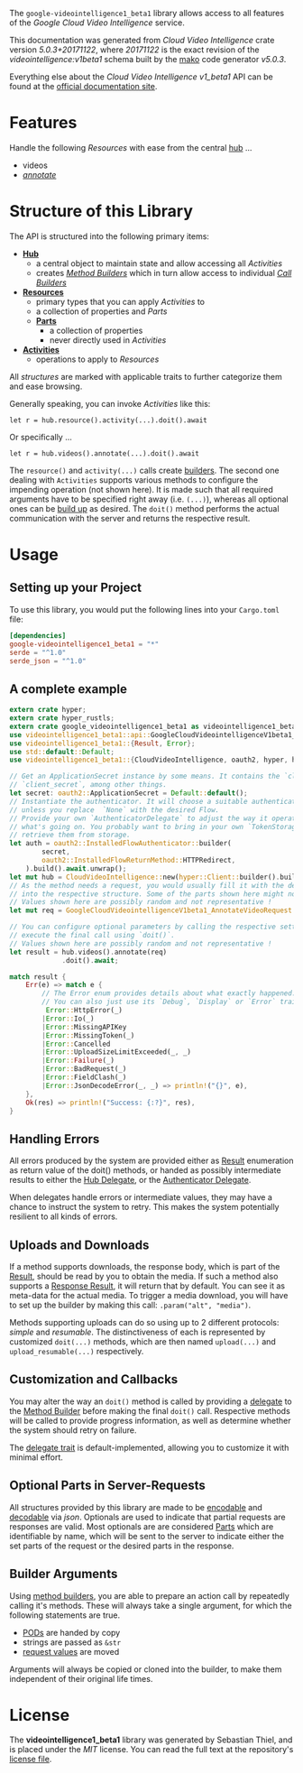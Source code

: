 <!---
DO NOT EDIT !
This file was generated automatically from 'src/generator/templates/api/README.md.mako'
DO NOT EDIT !
-->
The `google-videointelligence1_beta1` library allows access to all features of the *Google Cloud Video Intelligence* service.

This documentation was generated from *Cloud Video Intelligence* crate version *5.0.3+20171122*, where *20171122* is the exact revision of the *videointelligence:v1beta1* schema built by the [mako](http://www.makotemplates.org/) code generator *v5.0.3*.

Everything else about the *Cloud Video Intelligence* *v1_beta1* API can be found at the
[official documentation site](https://cloud.google.com/video-intelligence/docs/).
# Features

Handle the following *Resources* with ease from the central [hub](https://docs.rs/google-videointelligence1_beta1/5.0.3+20171122/google_videointelligence1_beta1/CloudVideoIntelligence) ... 

* videos
 * [*annotate*](https://docs.rs/google-videointelligence1_beta1/5.0.3+20171122/google_videointelligence1_beta1/api::VideoAnnotateCall)




# Structure of this Library

The API is structured into the following primary items:

* **[Hub](https://docs.rs/google-videointelligence1_beta1/5.0.3+20171122/google_videointelligence1_beta1/CloudVideoIntelligence)**
    * a central object to maintain state and allow accessing all *Activities*
    * creates [*Method Builders*](https://docs.rs/google-videointelligence1_beta1/5.0.3+20171122/google_videointelligence1_beta1/client::MethodsBuilder) which in turn
      allow access to individual [*Call Builders*](https://docs.rs/google-videointelligence1_beta1/5.0.3+20171122/google_videointelligence1_beta1/client::CallBuilder)
* **[Resources](https://docs.rs/google-videointelligence1_beta1/5.0.3+20171122/google_videointelligence1_beta1/client::Resource)**
    * primary types that you can apply *Activities* to
    * a collection of properties and *Parts*
    * **[Parts](https://docs.rs/google-videointelligence1_beta1/5.0.3+20171122/google_videointelligence1_beta1/client::Part)**
        * a collection of properties
        * never directly used in *Activities*
* **[Activities](https://docs.rs/google-videointelligence1_beta1/5.0.3+20171122/google_videointelligence1_beta1/client::CallBuilder)**
    * operations to apply to *Resources*

All *structures* are marked with applicable traits to further categorize them and ease browsing.

Generally speaking, you can invoke *Activities* like this:

```Rust,ignore
let r = hub.resource().activity(...).doit().await
```

Or specifically ...

```ignore
let r = hub.videos().annotate(...).doit().await
```

The `resource()` and `activity(...)` calls create [builders][builder-pattern]. The second one dealing with `Activities` 
supports various methods to configure the impending operation (not shown here). It is made such that all required arguments have to be 
specified right away (i.e. `(...)`), whereas all optional ones can be [build up][builder-pattern] as desired.
The `doit()` method performs the actual communication with the server and returns the respective result.

# Usage

## Setting up your Project

To use this library, you would put the following lines into your `Cargo.toml` file:

```toml
[dependencies]
google-videointelligence1_beta1 = "*"
serde = "^1.0"
serde_json = "^1.0"
```

## A complete example

```Rust
extern crate hyper;
extern crate hyper_rustls;
extern crate google_videointelligence1_beta1 as videointelligence1_beta1;
use videointelligence1_beta1::api::GoogleCloudVideointelligenceV1beta1_AnnotateVideoRequest;
use videointelligence1_beta1::{Result, Error};
use std::default::Default;
use videointelligence1_beta1::{CloudVideoIntelligence, oauth2, hyper, hyper_rustls, chrono, FieldMask};

// Get an ApplicationSecret instance by some means. It contains the `client_id` and 
// `client_secret`, among other things.
let secret: oauth2::ApplicationSecret = Default::default();
// Instantiate the authenticator. It will choose a suitable authentication flow for you, 
// unless you replace  `None` with the desired Flow.
// Provide your own `AuthenticatorDelegate` to adjust the way it operates and get feedback about 
// what's going on. You probably want to bring in your own `TokenStorage` to persist tokens and
// retrieve them from storage.
let auth = oauth2::InstalledFlowAuthenticator::builder(
        secret,
        oauth2::InstalledFlowReturnMethod::HTTPRedirect,
    ).build().await.unwrap();
let mut hub = CloudVideoIntelligence::new(hyper::Client::builder().build(hyper_rustls::HttpsConnectorBuilder::new().with_native_roots().https_or_http().enable_http1().build()), auth);
// As the method needs a request, you would usually fill it with the desired information
// into the respective structure. Some of the parts shown here might not be applicable !
// Values shown here are possibly random and not representative !
let mut req = GoogleCloudVideointelligenceV1beta1_AnnotateVideoRequest::default();

// You can configure optional parameters by calling the respective setters at will, and
// execute the final call using `doit()`.
// Values shown here are possibly random and not representative !
let result = hub.videos().annotate(req)
             .doit().await;

match result {
    Err(e) => match e {
        // The Error enum provides details about what exactly happened.
        // You can also just use its `Debug`, `Display` or `Error` traits
         Error::HttpError(_)
        |Error::Io(_)
        |Error::MissingAPIKey
        |Error::MissingToken(_)
        |Error::Cancelled
        |Error::UploadSizeLimitExceeded(_, _)
        |Error::Failure(_)
        |Error::BadRequest(_)
        |Error::FieldClash(_)
        |Error::JsonDecodeError(_, _) => println!("{}", e),
    },
    Ok(res) => println!("Success: {:?}", res),
}

```
## Handling Errors

All errors produced by the system are provided either as [Result](https://docs.rs/google-videointelligence1_beta1/5.0.3+20171122/google_videointelligence1_beta1/client::Result) enumeration as return value of
the doit() methods, or handed as possibly intermediate results to either the 
[Hub Delegate](https://docs.rs/google-videointelligence1_beta1/5.0.3+20171122/google_videointelligence1_beta1/client::Delegate), or the [Authenticator Delegate](https://docs.rs/yup-oauth2/*/yup_oauth2/trait.AuthenticatorDelegate.html).

When delegates handle errors or intermediate values, they may have a chance to instruct the system to retry. This 
makes the system potentially resilient to all kinds of errors.

## Uploads and Downloads
If a method supports downloads, the response body, which is part of the [Result](https://docs.rs/google-videointelligence1_beta1/5.0.3+20171122/google_videointelligence1_beta1/client::Result), should be
read by you to obtain the media.
If such a method also supports a [Response Result](https://docs.rs/google-videointelligence1_beta1/5.0.3+20171122/google_videointelligence1_beta1/client::ResponseResult), it will return that by default.
You can see it as meta-data for the actual media. To trigger a media download, you will have to set up the builder by making
this call: `.param("alt", "media")`.

Methods supporting uploads can do so using up to 2 different protocols: 
*simple* and *resumable*. The distinctiveness of each is represented by customized 
`doit(...)` methods, which are then named `upload(...)` and `upload_resumable(...)` respectively.

## Customization and Callbacks

You may alter the way an `doit()` method is called by providing a [delegate](https://docs.rs/google-videointelligence1_beta1/5.0.3+20171122/google_videointelligence1_beta1/client::Delegate) to the 
[Method Builder](https://docs.rs/google-videointelligence1_beta1/5.0.3+20171122/google_videointelligence1_beta1/client::CallBuilder) before making the final `doit()` call. 
Respective methods will be called to provide progress information, as well as determine whether the system should 
retry on failure.

The [delegate trait](https://docs.rs/google-videointelligence1_beta1/5.0.3+20171122/google_videointelligence1_beta1/client::Delegate) is default-implemented, allowing you to customize it with minimal effort.

## Optional Parts in Server-Requests

All structures provided by this library are made to be [encodable](https://docs.rs/google-videointelligence1_beta1/5.0.3+20171122/google_videointelligence1_beta1/client::RequestValue) and 
[decodable](https://docs.rs/google-videointelligence1_beta1/5.0.3+20171122/google_videointelligence1_beta1/client::ResponseResult) via *json*. Optionals are used to indicate that partial requests are responses 
are valid.
Most optionals are are considered [Parts](https://docs.rs/google-videointelligence1_beta1/5.0.3+20171122/google_videointelligence1_beta1/client::Part) which are identifiable by name, which will be sent to 
the server to indicate either the set parts of the request or the desired parts in the response.

## Builder Arguments

Using [method builders](https://docs.rs/google-videointelligence1_beta1/5.0.3+20171122/google_videointelligence1_beta1/client::CallBuilder), you are able to prepare an action call by repeatedly calling it's methods.
These will always take a single argument, for which the following statements are true.

* [PODs][wiki-pod] are handed by copy
* strings are passed as `&str`
* [request values](https://docs.rs/google-videointelligence1_beta1/5.0.3+20171122/google_videointelligence1_beta1/client::RequestValue) are moved

Arguments will always be copied or cloned into the builder, to make them independent of their original life times.

[wiki-pod]: http://en.wikipedia.org/wiki/Plain_old_data_structure
[builder-pattern]: http://en.wikipedia.org/wiki/Builder_pattern
[google-go-api]: https://github.com/google/google-api-go-client

# License
The **videointelligence1_beta1** library was generated by Sebastian Thiel, and is placed 
under the *MIT* license.
You can read the full text at the repository's [license file][repo-license].

[repo-license]: https://github.com/Byron/google-apis-rsblob/main/LICENSE.md

